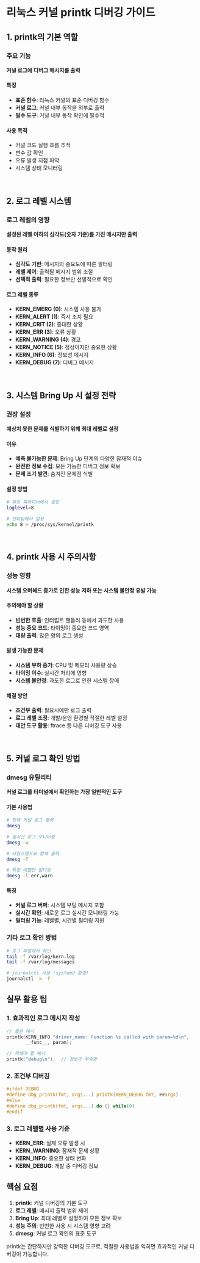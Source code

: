 # 리눅스 커널 printk 디버깅 가이드

## 1. printk의 기본 역할

### 주요 기능
**커널 로그에 디버그 메시지를 출력**

#### 특징
- **표준 함수**: 리눅스 커널의 표준 디버깅 함수
- **커널 로그**: 커널 내부 동작을 외부로 출력
- **필수 도구**: 커널 내부 동작 확인에 필수적

#### 사용 목적
- 커널 코드 실행 흐름 추적
- 변수 값 확인
- 오류 발생 지점 파악
- 시스템 상태 모니터링

<br>

## 2. 로그 레벨 시스템

### 로그 레벨의 영향
**설정된 레벨 이하의 심각도(숫자 기준)를 가진 메시지만 출력**

#### 동작 원리
- **심각도 기반**: 메시지의 중요도에 따른 필터링
- **레벨 제어**: 출력될 메시지 범위 조절
- **선택적 출력**: 필요한 정보만 선별적으로 확인

#### 로그 레벨 종류
- **KERN_EMERG (0)**: 시스템 사용 불가
- **KERN_ALERT (1)**: 즉시 조치 필요
- **KERN_CRIT (2)**: 중대한 상황
- **KERN_ERR (3)**: 오류 상황
- **KERN_WARNING (4)**: 경고
- **KERN_NOTICE (5)**: 정상이지만 중요한 상황
- **KERN_INFO (6)**: 정보성 메시지
- **KERN_DEBUG (7)**: 디버그 메시지

<br>

## 3. 시스템 Bring Up 시 설정 전략

### 권장 설정
**예상치 못한 문제를 식별하기 위해 최대 레벨로 설정**

#### 이유
- **예측 불가능한 문제**: Bring Up 단계의 다양한 잠재적 이슈
- **완전한 정보 수집**: 모든 가능한 디버그 정보 확보
- **문제 조기 발견**: 숨겨진 문제점 식별

#### 설정 방법
```bash
# 부트 파라미터에서 설정
loglevel=8

# 런타임에서 설정
echo 8 > /proc/sys/kernel/printk
```

<br>

## 4. printk 사용 시 주의사항

### 성능 영향
**시스템 오버헤드 증가로 인한 성능 저하 또는 시스템 불안정 유발 가능**

#### 주의해야 할 상황
- **빈번한 호출**: 인터럽트 핸들러 등에서 과도한 사용
- **성능 중요 코드**: 타이밍이 중요한 코드 영역
- **대량 출력**: 많은 양의 로그 생성

#### 발생 가능한 문제
- **시스템 부하 증가**: CPU 및 메모리 사용량 상승
- **타이밍 이슈**: 실시간 처리에 영향
- **시스템 불안정**: 과도한 로그로 인한 시스템 장애

#### 해결 방안
- **조건부 출력**: 필요시에만 로그 출력
- **로그 레벨 조정**: 개발/운영 환경별 적절한 레벨 설정
- **대안 도구 활용**: ftrace 등 다른 디버깅 도구 사용

<br>

## 5. 커널 로그 확인 방법

### dmesg 유틸리티
**커널 로그를 터미널에서 확인하는 가장 일반적인 도구**

#### 기본 사용법
```bash
# 전체 커널 로그 출력
dmesg

# 실시간 로그 모니터링
dmesg -w

# 타임스탬프와 함께 출력
dmesg -T

# 특정 레벨만 필터링
dmesg -l err,warn
```

#### 특징
- **커널 로그 버퍼**: 시스템 부팅 메시지 포함
- **실시간 확인**: 새로운 로그 실시간 모니터링 가능
- **필터링 기능**: 레벨별, 시간별 필터링 지원

### 기타 로그 확인 방법
```bash
# 로그 파일에서 확인
tail -f /var/log/kern.log
tail -f /var/log/messages

# journalctl 사용 (systemd 환경)
journalctl -k -f
```

## 실무 활용 팁

### 1. 효과적인 로그 메시지 작성
```c
// 좋은 예시
printk(KERN_INFO "driver_name: Function %s called with param=%d\n", 
       __func__, param);

// 피해야 할 예시
printk("debug\n");  // 정보가 부족함
```

### 2. 조건부 디버깅
```c
#ifdef DEBUG
#define dbg_printk(fmt, args...) printk(KERN_DEBUG fmt, ##args)
#else
#define dbg_printk(fmt, args...) do {} while(0)
#endif
```

### 3. 로그 레벨별 사용 기준
- **KERN_ERR**: 실제 오류 발생 시
- **KERN_WARNING**: 잠재적 문제 상황
- **KERN_INFO**: 중요한 상태 변화
- **KERN_DEBUG**: 개발 중 디버깅 정보

## 핵심 요점

1. **printk**: 커널 디버깅의 기본 도구
2. **로그 레벨**: 메시지 출력 범위 제어
3. **Bring Up**: 최대 레벨로 설정하여 모든 정보 확보
4. **성능 주의**: 빈번한 사용 시 시스템 영향 고려
5. **dmesg**: 커널 로그 확인의 표준 도구

printk는 간단하지만 강력한 디버깅 도구로, 적절한 사용법을 익히면 효과적인 커널 디버깅이 가능합니다.